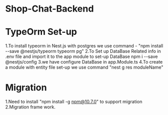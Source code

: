 # Shop-Chat-Backend

# TypeOrm Set-up

1.To install typeorm in Nest.js with postgres we use command - "npm install --save @nestjs/typeorm typeorm pg"
2.To Set up DataBase Related info in .env file and import it to the app module to set-up DataBase npm i --save @nestjs/config
3.we have configure DataBase in app.Module.ts
4.To create a module with entity file set-up we use command "nest g res moduleName"

# Migration

1.Need to install "npm install -g npm@10.7.0" to support migration
2.Migration frame work. 
